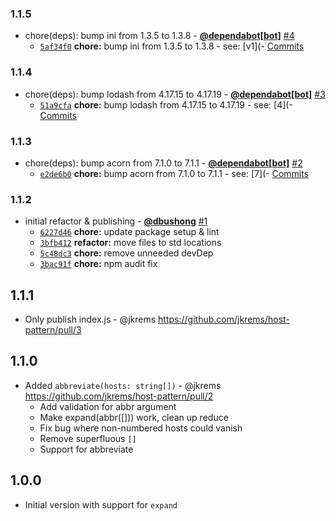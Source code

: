 ### 1.1.5

* chore(deps): bump ini from 1.3.5 to 1.3.8 - **[@dependabot[bot]](https://github.com/apps/dependabot)** [#4](https://github.com/groupon/host-pattern/pull/4)
  - [`5af34f0`](https://github.com/groupon/host-pattern/commit/5af34f0d46fcc5c8983c8316634f4616feaf6d07) **chore:** bump ini from 1.3.5 to 1.3.8 - see: [v1](- [Commits](https://github.com/isaacs/ini/compare/v1)


### 1.1.4

* chore(deps): bump lodash from 4.17.15 to 4.17.19 - **[@dependabot[bot]](https://github.com/apps/dependabot)** [#3](https://github.com/groupon/host-pattern/pull/3)
  - [`51a9cfa`](https://github.com/groupon/host-pattern/commit/51a9cfa527f4605326a4718a0695d7517aaac03f) **chore:** bump lodash from 4.17.15 to 4.17.19 - see: [4](- [Commits](https://github.com/lodash/lodash/compare/4)


### 1.1.3

* chore(deps): bump acorn from 7.1.0 to 7.1.1 - **[@dependabot[bot]](https://github.com/apps/dependabot)** [#2](https://github.com/groupon/host-pattern/pull/2)
  - [`e2de6b0`](https://github.com/groupon/host-pattern/commit/e2de6b0fb9add86e5b6cdf3321cd5843a544d343) **chore:** bump acorn from 7.1.0 to 7.1.1 - see: [7](- [Commits](https://github.com/acornjs/acorn/compare/7)


### 1.1.2

* initial refactor & publishing - **[@dbushong](https://github.com/dbushong)** [#1](https://github.com/groupon/host-pattern/pull/1)
  - [`6227d46`](https://github.com/groupon/host-pattern/commit/6227d4614dcbedbf16716c7dafed87ebdc73fa4b) **chore:** update package setup & lint
  - [`3bfb412`](https://github.com/groupon/host-pattern/commit/3bfb41285eb1e0e2acfe2447aa3a2792ae6e5900) **refactor:** move files to std locations
  - [`5c48dc3`](https://github.com/groupon/host-pattern/commit/5c48dc3ce5879006c310c10b646c1107cc882e9d) **chore:** remove unneeded devDep
  - [`3bac91f`](https://github.com/groupon/host-pattern/commit/3bac91f7243f1573db793ddc5570f1346c7eefd4) **chore:** npm audit fix


1.1.1
-----
* Only publish index.js - @jkrems
  https://github.com/jkrems/host-pattern/pull/3

1.1.0
-----
* Added `abbreviate(hosts: string[])` - @jkrems
  https://github.com/jkrems/host-pattern/pull/2
  - Add validation for abbr argument
  - Make expand(abbr([])) work, clean up reduce
  - Fix bug where non-numbered hosts could vanish
  - Remove superfluous `[]`
  - Support for abbreviate

1.0.0
-----
* Initial version with support for `expand`
